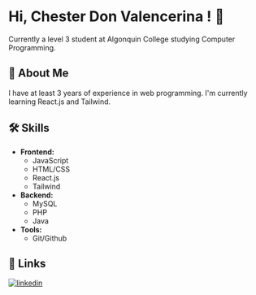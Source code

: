# Hi, Chester Don Valencerina ! 👋

Currently a level 3 student at Algonquin College studying Computer Programming.

## 🚀 About Me

I have at least 3 years of experience in web programming. I'm currently learning React.js and Tailwind.

## 🛠 Skills

- **Frontend:**
  - JavaScript
  - HTML/CSS
  - React.js
  - Tailwind
- **Backend:**
  - MySQL
  - PHP
  - Java
- **Tools:**
  - Git/Github

## 🔗 Links

[![linkedin](https://img.shields.io/badge/linkedin-0A66C2?style=for-the-badge&logo=linkedin&logoColor=white)](https://www.linkedin.com/in/chestervalencerina)
